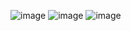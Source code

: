 ![image](https://user-images.githubusercontent.com/16736715/222869338-eada51ff-e0ac-499d-9ed4-c63419101c54.png)
![image](https://user-images.githubusercontent.com/16736715/222869371-576dd3d7-a1fb-4815-9b6c-5be1cce9aa12.png)
![image](https://user-images.githubusercontent.com/16736715/222869391-88ec2055-dbf2-4d3e-96d5-c651db814e92.png)
